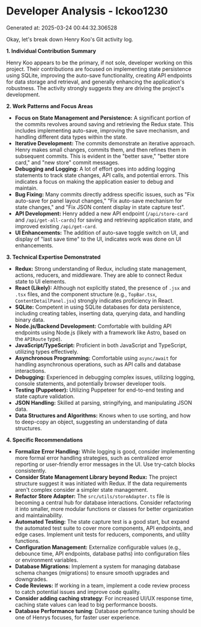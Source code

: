 # Developer Analysis - lckoo1230
Generated at: 2025-03-24 00:44:32.306528

Okay, let's break down Henry Koo's Git activity log.

**1. Individual Contribution Summary**

Henry Koo appears to be the primary, if not sole, developer working on this project. Their contributions are focused on implementing state persistence using SQLite, improving the auto-save functionality, creating API endpoints for data storage and retrieval, and generally enhancing the application's robustness. The activity strongly suggests they are driving the project's development.

**2. Work Patterns and Focus Areas**

*   **Focus on State Management and Persistence:** A significant portion of the commits revolves around saving and retrieving the Redux state. This includes implementing auto-save, improving the save mechanism, and handling different data types within the state.
*   **Iterative Development:** The commits demonstrate an iterative approach.  Henry makes small changes, commits them, and then refines them in subsequent commits. This is evident in the "better save," "better store card," and "new store" commit messages.
*   **Debugging and Logging:** A lot of effort goes into adding logging statements to track state changes, API calls, and potential errors. This indicates a focus on making the application easier to debug and maintain.
*   **Bug Fixing:**  Many commits directly address specific issues, such as "Fix auto-save for panel layout changes," "Fix auto-save mechanism for state changes," and "Fix JSON content display in state capture test".
*   **API Development:**  Henry added a new API endpoint (`/api/store-card` and `/api/get-all-cards`) for saving and retrieving application state, and improved existing `/api/get-card`.
*   **UI Enhancements:**  The addition of auto-save toggle switch on UI, and display of "last save time" to the UI, indicates work was done on UI enhancements.

**3. Technical Expertise Demonstrated**

*   **Redux:**  Strong understanding of Redux, including state management, actions, reducers, and middleware. They are able to connect Redux state to UI elements.
*   **React (Likely):** Although not explicitly stated, the presence of `.jsx` and `.tsx` files, and the component structure (e.g., `TopBar.tsx`, `ContentDetailPanel.jsx`) strongly indicates proficiency in React.
*   **SQLite:** Competent in using SQLite databases for data persistence, including creating tables, inserting data, querying data, and handling binary data.
*   **Node.js/Backend Development:**  Comfortable with building API endpoints using Node.js (likely with a framework like Astro, based on the `APIRoute` type).
*   **JavaScript/TypeScript:**  Proficient in both JavaScript and TypeScript, utilizing types effectively.
*   **Asynchronous Programming:** Comfortable using `async/await` for handling asynchronous operations, such as API calls and database interactions.
*   **Debugging:**  Experienced in debugging complex issues, utilizing logging, console statements, and potentially browser developer tools.
*   **Testing (Puppeteer):**  Utilizing Puppeteer for end-to-end testing and state capture validation.
*   **JSON Handling:** Skilled at parsing, stringifying, and manipulating JSON data.
*   **Data Structures and Algorithms:** Knows when to use sorting, and how to deep-copy an object, suggesting an understanding of data structures.

**4. Specific Recommendations**

*   **Formalize Error Handling:** While logging is good, consider implementing more formal error handling strategies, such as centralized error reporting or user-friendly error messages in the UI.  Use try-catch blocks consistently.
*   **Consider State Management Library beyond Redux:**  The project structure suggest it was initiated with Redux.  If the data requirements aren't complex consider a simpler state management.
*   **Refactor Store Adapter:** The `src/utils/storeAdapter.ts` file is becoming a central hub for database interactions. Consider refactoring it into smaller, more modular functions or classes for better organization and maintainability.
*   **Automated Testing:** The state capture test is a good start, but expand the automated test suite to cover more components, API endpoints, and edge cases. Implement unit tests for reducers, components, and utility functions.
*   **Configuration Management:** Externalize configurable values (e.g., debounce time, API endpoints, database paths) into configuration files or environment variables.
*   **Database Migrations:** Implement a system for managing database schema changes (migrations) to ensure smooth upgrades and downgrades.
*   **Code Reviews:** If working in a team, implement a code review process to catch potential issues and improve code quality.
*   **Consider adding caching strategy**: For increased UI/UX response time, caching state values can lead to big performance boosts.
*   **Database Performance tuning**: Database performance tuning should be one of Henrys focuses, for faster user experience.
